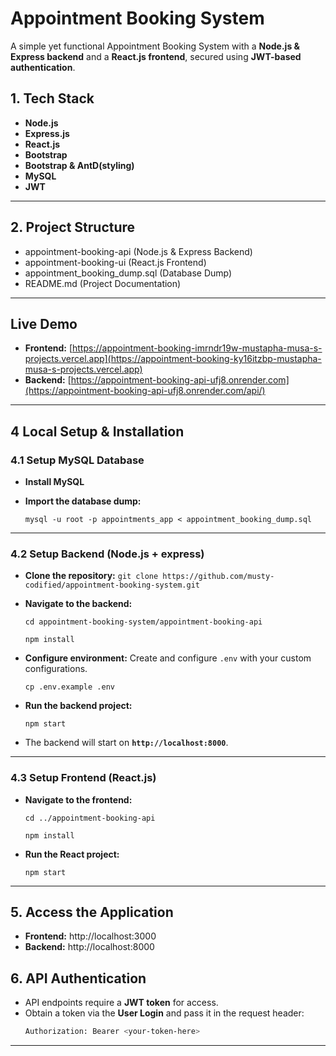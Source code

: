 # Appointment Booking System

A simple yet functional Appointment Booking System with a **Node.js & Express backend** and a **React.js frontend**, secured using 
**JWT-based authentication**.

## 1. Tech Stack ##

- **Node.js**
- **Express.js**
- **React.js**
- **Bootstrap** 
- **Bootstrap & AntD(styling)** 
- **MySQL** 
- **JWT**

---

## 2. Project Structure ##

- appointment-booking-api (Node.js & Express Backend)
- appointment-booking-ui (React.js Frontend)
- appointment_booking_dump.sql (Database Dump)
- README.md (Project Documentation)

---

## Live Demo
- **Frontend:** [https://appointment-booking-imrndr19w-mustapha-musa-s-projects.vercel.app](https://appointment-booking-ky16itzbp-mustapha-musa-s-projects.vercel.app)
- **Backend:** [https://appointment-booking-api-ufj8.onrender.com](https://appointment-booking-api-ufj8.onrender.com/api/) 

---


## 4 Local Setup & Installation ##

### 4.1 Setup MySQL Database ###

- **Install MySQL**
- **Import the database dump:**

  `mysql -u root -p appointments_app < appointment_booking_dump.sql`

---

### 4.2 Setup Backend (Node.js + express) ###

- **Clone the repository:**
  `git clone https://github.com/musty-codified/appointment-booking-system.git`
- **Navigate to the backend:**

  `cd appointment-booking-system/appointment-booking-api`

  `npm install`
- **Configure environment:** Create and configure `.env` with your custom configurations.

  `cp .env.example .env`
- **Run the backend project:**

  `npm start`

- The backend will start on **`http://localhost:8000`**.

---

### 4.3 Setup Frontend (React.js) ###

- **Navigate to the frontend:**

  `cd ../appointment-booking-api`

  `npm install`
- **Run the React project:**

  `npm start`

---


## 5. Access the Application ##

- **Frontend:** http://localhost:3000
- **Backend:** http://localhost:8000


## 6. API Authentication ##

- API endpoints require a **JWT token** for access.
- Obtain a token via the **User Login** and pass it in the request header:
  ```sh
  Authorization: Bearer <your-token-here>
  ```

---



